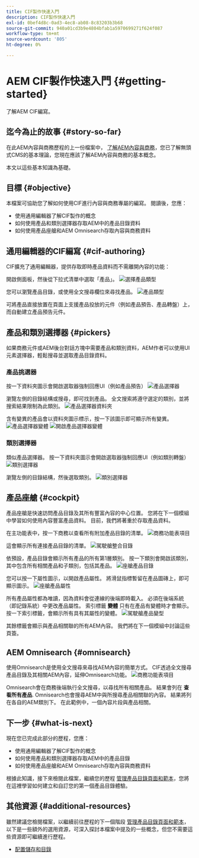 ```yaml
---
title: CIF製作快速入門
description: CIF製作快速入門
exl-id: 0bef4d8c-0ad3-4ec8-ab08-8c83203b3b68
source-git-commit: 940a01cd3b9e4804bfab1a5970699271f624f087
workflow-type: tm+mt
source-wordcount: '805'
ht-degree: 0%

---
```


# AEM CIF製作快速入門 {#getting-started}

了解AEM CIF編寫。

## 迄今為止的故事 {#story-so-far}

在此AEM內容與商務歷程的上一份檔案中， [了解AEM內容與商務](/help/commerce-cloud/introduction.md)，您已了解無頭式CMS的基本理論，您現在應該了解AEM內容與商務的基本概念。

本文以這些基本知識為基礎。

## 目標 {#objective}

本檔案可協助您了解如何使用CIF進行內容與商務專屬的編寫。 閱讀後，您應：

* 使用通用編輯器了解CIF製作的概念
* 如何使用產品和類別選擇器存取AEM中的產品目錄資料
* 如何使用產品座艙和AEM Omnisearch存取內容與商務資料

## 通用編輯器的CIF編寫 {#cif-authoring}

CIF擴充了通用編輯器，提供存取即時產品資料而不需離開內容的功能：

開啟側面板，然後從下拉式清單中選取「產品」。
![選擇產品類型](assets/asset-finder-overview.png)

您可以瀏覽產品目錄，或使用全文搜尋欄位來尋找產品。
![產品類型](assets/asset-finder-search.png)

可將產品直接放置在頁面上支援產品投放的元件（例如產品預告、產品轉盤）上，而自動建立產品預告元件。

## 產品和類別選擇器 {#pickers}

如果商務元件或AEM後台對話方塊中需要產品和類別資料，AEM作者可以使用UI元素選擇器，輕鬆搜尋並選取產品目錄資料。

### 產品挑選器

按一下資料夾圖示會開啟選取器強制回應UI（例如產品預告）
![產品選擇器](assets/product-picker-open.png)

瀏覽左側的目錄結構或搜尋，即可找到產品。 全文搜索將遵守選定的類別，並將搜索結果限制為此類別。
![產品選擇器資料夾](assets/product-picker-folders.png)

含有變異的產品會以資料夾圖示標示，按一下該圖示即可顯示所有變異。
![產品選擇器變體](assets/product-picker-variants.png)
![開啟產品選擇器變體](assets/product-picker-variants-open.png)

### 類別選擇器

類似產品選擇器。 按一下資料夾圖示會開啟選取器強制回應UI（例如類別轉盤）
![類別選擇器](assets/category-picker-open.png)

瀏覽左側的目錄結構，然後選取類別。
![類別選擇器](assets/category-picker-folders.png)

## 產品座艙 {#cockpit}

產品座艙是快速訪問產品目錄及其所有豐富內容的中心位置。 您將在下一個模組中學習如何使用內容豐富產品資料。 目前，我們將著重於存取產品資料。

在主功能表中，按一下商務以查看所有附加產品目錄的清單。
![商務功能表項目](assets/commerce-menu-item.png)

這會顯示所有連接產品目錄的清單。
![駕駛艙整合目錄](assets/cockpit-Integrated-catalogs.png)

依預設，產品目錄會顯示所有產品的所有第1層類別。 按一下類別會開啟該類別，其中包含所有相關產品和子類別，包括其產品。
![座艙產品目錄](assets/cockpit-product-catalog.png)

您可以按一下屬性圖示，以開啟產品屬性。 將滑鼠指標暫留在產品圖磚上，即可顯示圖示。
![座艙產品屬性](assets/cockpit-properties.png)

所有產品屬性都為唯讀，因為資料會從連線的後端即時載入。 必須在後端系統（即記錄系統）中更改產品屬性。 索引標籤 **變體** 只有在產品有變體時才會顯示。 按一下索引標籤，會顯示所有具有其屬性的變體。
![駕駛艙產品變型](assets/cockpit-properties-variants.png)

其餘標籤會顯示與產品相關聯的所有AEM內容。 我們將在下一個模組中討論這些頁簽。

## AEM Omnisearch {#omnisearch}

使用Omnisearch是使用全文搜尋來尋找AEM內容的簡單方式。 CIF透過全文搜尋產品目錄及其相關AEM內容，延伸Omnisearch功能。
![商務功能表項目](assets/omnisearch.png)

Omnisearch會在商務後端執行全文搜尋，以尋找所有相關產品。 結果會列在 **查看所有產品**. Omnisearch也會搜尋AEM中與所搜尋產品相關聯的內容。 結果將列在各自的AEM類別下。 在此範例中，一個內容片段與產品相關。

## 下一步 {#what-is-next}

現在您已完成此部分的歷程，您應：

* 使用通用編輯器了解CIF製作的概念
* 如何使用產品和類別選擇器存取AEM中的產品目錄
* 如何使用產品座艙和AEM Omnisearch存取內容與商務資料

根據此知識，接下來檢閱此檔案，繼續您的歷程 [管理產品目錄頁面和範本](catalog-templates.md)，您將在這裡學習如何建立和自訂您的第一個產品目錄體驗。

## 其他資源 {#additional-resources}

雖然建議您檢閱檔案，以繼續前往歷程的下一個階段 [管理產品目錄頁面和範本](catalog-templates.md)，以下是一些額外的選用資源，可深入探討本檔案中提及的一些概念，但您不需要這些資源即可繼續進行歷程。

* [配置儲存和目錄](/help/commerce-cloud/getting-started.md#catalog)
